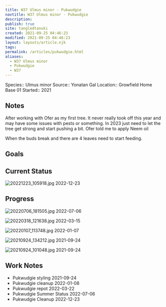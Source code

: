 ```yaml
---
title: W37 Ulmus minor - Pukwudgie
navtitle: W37 Ulmus minor - Pukwudgie
description: 
publish: true
site: tangledtanuki
created: 2021-09-25 04:46:23
modified: 2021-09-25 04:46:23
layout: layouts/article.njk
tags: 
permalink: /articles/pukwudgie.html
aliases:
  - W37 Ulmus minor
  - Pukwudgie
  - W37
---
```


Species:: Ulmus minor
Source:: Yonatan Gal
Location:: Growfield Home Base 01
Started:: 2021
## Notes

After working with Ofer as my first tree. It never really took off this year and may have some issues with pests or something. In 2023 just need to let the tree get strong and start pushing a bit. Ofer told me to apply Neem oil

When the buds break and there are 4 leaves need to start feeding.
## Goals
## Current Status

![20221223_105918.jpg](/img/20221223_105918.jpg)
2022-12-23

## Progress

![20220706_181505.jpg](/img/20220706_181505.jpg)
2022-07-06

![20220318_121638.jpg](/img/20220318_121638.jpg)
2022-03-15

![20220107_113748.jpg](/img/20220107_113748.jpg)
2022-01-07

![20210924_134212.jpg](/img/20210924_134212.jpg)
2021-09-24

![20210924_101048.jpg](/img/20210924_101048.jpg)
2021-09-24

## Work Notes

- Pukwudgie styling 2021-09-24
- Pukwudgie cleanup 2022-01-08
- Pukwudgie repot 2022-03-22
- Pukwudgie Summer Status 2022-07-06
- Pukwudgie Cleanup 2022-12-23

